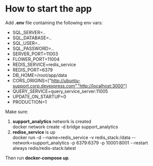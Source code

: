 # How to start the app

Add **.env** file containing the following env vars:
- SQL_SERVER=..
- SQL_DATABASE=..
- SQL_USER=..
- SQL_PASSWORD=..
- SERVER_PORT=11003
- FLOWER_PORT=11004
- REDIS_SERVICE=redis_service
- REDIS_PORT=6379
- DB_HOME=/root/app/data
- CORS_ORIGINS=["http://ubuntu-support.corp.devexpress.com","http://localhost:3000"]
- QUERY_SERVICE=query_service_server:11005
- UPDATE_ON_STARTUP=0
- PRODUCTION=1

Make sure:
1. <b>support_analytics</b> network is created<br>
    docker network create -d bridge support_analytics
2. <b>redise_service</b> is up<br>
    docker run -d --name=redis_service -v redis_stack:/data --network=support_analytics -p 6379:6379 -p 10001:8001 --restart always redis/redis-stack:latest 

Then run <b>docker-compose up</b>.